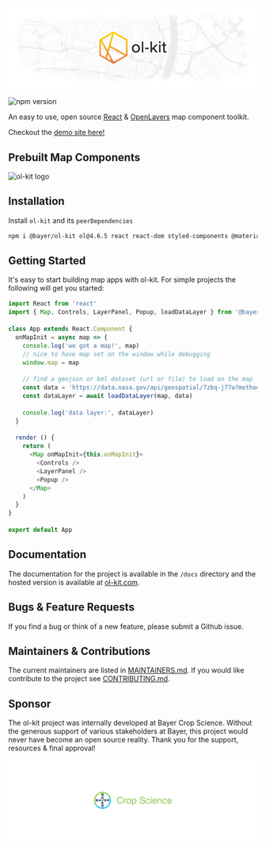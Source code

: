 ![ol-kit logo](./config/jsdoc/template/static/readme-ol-kit-logo.png)

![npm version](https://img.shields.io/npm/v/@bayer/ol-kit)

An easy to use, open source [React](https://github.com/facebook/react) & [OpenLayers](https://github.com/openlayers/openlayers) map component toolkit.

Checkout the [demo site here!](https://demo.ol-kit.com/)

## Prebuilt Map Components
![ol-kit logo](./config/jsdoc/template/static/example-screenshot-1.png)

## Installation
Install `ol-kit` and its `peerDependencies`

```bash
npm i @bayer/ol-kit ol@4.6.5 react react-dom styled-components @material-ui/core @material-ui/icons @material-ui/styles --save
```

## Getting Started
It's easy to start building map apps with ol-kit. For simple projects the following will get you started:
```javascript
import React from 'react'
import { Map, Controls, LayerPanel, Popup, loadDataLayer } from '@bayer/ol-kit'

class App extends React.Component {
  onMapInit = async map => {
    console.log('we got a map!', map)
    // nice to have map set on the window while debugging
    window.map = map

    // find a geojson or kml dataset (url or file) to load on the map
    const data = 'https://data.nasa.gov/api/geospatial/7zbq-j77a?method=export&format=KML'
    const dataLayer = await loadDataLayer(map, data)

    console.log('data layer:', dataLayer)
  }

  render () {
    return (
      <Map onMapInit={this.onMapInit}>
        <Controls />
        <LayerPanel />
        <Popup />
      </Map>
    )
  }
}

export default App
```

## Documentation
The documentation for the project is available in the `/docs` directory and the hosted version is available at [ol-kit.com](https://ol-kit.com).

## Bugs & Feature Requests
If you find a bug or think of a new feature, please submit a Github issue.

## Maintainers & Contributions
The current maintainers are listed in [MAINTAINERS.md](https://github.com/MonsantoCo/ol-kit/blob/master/MAINTAINERS.md). If you would like contribute to the project see [CONTRIBUTING.md](https://github.com/MonsantoCo/ol-kit/blob/master/CONTRIBUTING.md).

## Sponsor
The ol-kit project was internally developed at Bayer Crop Science. Without the generous support of various stakeholders at Bayer, this project would never have become an open source reality. Thank you for the support, resources & final approval!

![ol-kit logo](./config/jsdoc/template/static/readme-bayer-logo.png)
